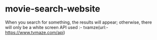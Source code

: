 # movie-search-website

When you search for something, the results will appear; otherwise, there will only be a white screen
API used :- tvamze(url:- https://www.tvmaze.com/api)
